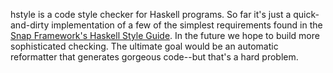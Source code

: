 hstyle is a code style checker for Haskell programs.  So far it's just a
quick-and-dirty implementation of a few of the simplest requirements found in
the [Snap Framework's Haskell Style
Guide](http://snapframework.com/docs/style-guide).  In the future we hope to
build more sophisticated checking.  The ultimate goal would be an automatic
reformatter that generates gorgeous code--but that's a hard problem.
